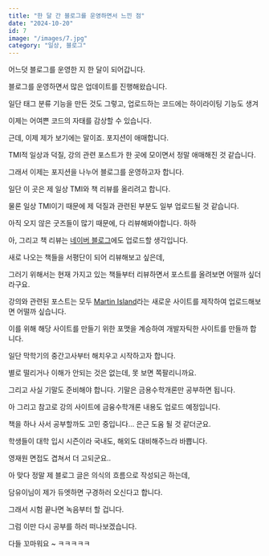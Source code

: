 ```yaml
---
title: "한 달 간 블로그를 운영하면서 느낀 점"
date: "2024-10-20"
id: 7
image: "/images/7.jpg"
category: "일상, 블로그"
---
```


어느덧 블로그를 운영한 지 한 달이 되어갑니다.

블로그를 운영하면서 많은 업데이트를 진행해왔습니다.

일단 태그 분류 기능을 만든 것도 그렇고, 업로드하는 코드에는 하이라이팅 기능도 생겨

이제는 어여쁜 코드의 자태를 감상할 수 있습니다.

근데, 이제 제가 보기에는 말이죠. 포지션이 애매합니다.

TMI적 일상과 덕질, 강의 관련 포스트가 한 곳에 모이면서 정말 애매해진 것 같습니다.

그래서 이제는 포지션을 나누어 블로그를 운영하고자 합니다.

일단 이 곳은 제 일상 TMI와 책 리뷰를 올리려고 합니다.

물론 일상 TMI이기 때문에 제 덕질과 관련된 부분도 일부 업로드될 것 같습니다.

아직 오지 않은 굿즈들이 많기 때문에, 다 리뷰해봐야합니다. 하하

아, 그리고 책 리뷰는 [네이버 블로그](https://blog.naver.com/isegye_martiny)에도 업로드할 생각입니다.

새로 나오는 책들을 서평단이 되어 리뷰해보고 싶은데, 

그러기 위해서는 현재 가지고 있는 책들부터 리뷰하면서 포스트를 올려보면 어떨까 싶더라구요.

강의와 관련된 포스트는 모두 [Martin Island](https://martin-island.com)라는 새로운 사이트를 제작하여 업로드해보면 어떨까 싶습니다.

이를 위해 해당 사이트를 만들기 위한 포맷을 계승하여 개발자틱한 사이트를 만들까 합니다.

일단 막학기의 중간고사부터 해치우고 시작하고자 합니다. 

별로 떨리거나 이해가 안되는 것은 없는데, 못 보면 쪽팔리니까요.

그리고 사실 기말도 준비해야 합니다. 기말은 금용수학개론만 공부하면 됩니다.

아 그리고 참고로 강의 사이트에 금융수학개론 내용도 업로드 예정입니다.

책을 하나 사서 공부할까도 고민 중입니다... 은근 도움 될 것 같더군요.

학생들이 대학 입시 시즌이라 국내도, 해외도 대비해주느라 바쁩니다.

영재원 면접도 겹쳐서 더 고되군요..

아 맞다 정말 제 블로그 글은 의식의 흐름으로 작성되곤 하는데,

담유이님이 제가 듀엣하면 구경하러 오신다고 합니다.

그래서 시험 끝나면 녹음부터 할 겁니다.

그럼 이만 다시 공부를 하러 떠나보겠습니다.

다들 꼬마워요 ~ ㅋㅋㅋㅋㅋ